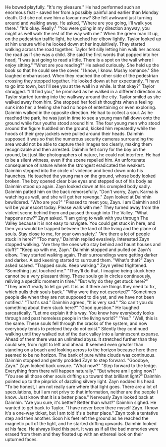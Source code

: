 He bowed playfully. "It's my pleasure."
He had performed such an enormous feat - saved her from a possibly painful and earlier than Monday death. Did she not owe him a favour now? She felt awkward just turning around and walking away.
He asked, "Where are you going, I'll walk you there."
"It's okay. Really."
"You were going in my direction anyway, you might as well walk the rest of the way with me."
When the green man lit up, on the pedestrian traffic light, he touched her elbow lightly.
Taylor looked up at him unsure while he looked down at her inquisitively.
They started walking across the road together.
Taylor felt silly letting him walk her across the road as if she was a child. She said the first words that popped into her head, "I was just going to read a little. There is a spot on the wall where I enjoy sitting."
"What are you reading?" He asked curiously.
She held up the book so that he could see the cover. "I know, I know. Mushy romance." She laughed embarrassed.
When they reached the other side of the pedestrian crossing they stopped together. He looked down at her expectantly. "I have to go into town, but I'll see you at the wall in a while. Is that okay?"
Taylor shrugged.
"I'll find you," he promised as he walked in a different direction as Taylor started turning into the walkway around the city.
Taylor smiled as she walked away from him. She stopped her foolish thoughts when a feeling sunk into her, a feeling she had no hope of entertaining or even exploring.
Daimhin walked in the opposite direction. He had to collect a soul.
As he reached the park, he was just in time to see a young man fall down onto the ground while four youths stood around him. The four young men who stood around the figure huddled on the ground, kicked him repeatedly while the hoods of their grey jackets were pulled around their heads. Daimhin supposed it was so that the numerous security cameras surrounding the area would not be able to capture their images too clearly, making them recognizable and then arrested.
Daimhin felt sorry for the boy on the ground, but just like photographers of nature, he could not interfere. He had to be a silent witness, even if the scene repelled him. An unfortunate consequence of nature where the strongest eradicated the weakest.
Daimhin stepped into the circle of violence and bend down onto his haunches. He touched the young man on the ground, whose body looked broken. The boy opened clear blue eyes and stepped out of his body as Daimhin stood up again.
Zayn looked down at his crumpled body sadly.
Daimhin patted him on the back remorsefully. "Don't worry, Zayn. Karma is watching as well, and she will get her revenge."
Zayn looked at Daimhin bewildered. "Who are you?"
"Pleased to meet you, Zayn. I am Daimhin and I will be your escort today. Please walk with me."
They turned away from the violent scene behind them and passed through into The Valley.
"What happens now?" Zayn asked.
"I am going to walk with you through The Valley because it is not easy to navigate. You could get stuck in here, and then you would be trapped between the land of the living and the plane of souls. Stay close to me, for your own safety."
"Are there a lot of people stuck in here?"
"Too many," Daimhin replied evasively.
Interested Zayn stopped walking. "Are they the ones who stay behind and haunt houses and stuff?"
"Keep up with me, Zayn." Daimhin stopped and pulled on Zayn's elbow.
They started walking again. Their surroundings were getting darker and darker. A sad keening started to surround them.
"What's that?" Zayn asked scared.
"Trapped souls. Keep walking."
Zayn yelled frightened. "Something just touched me."
"They'll do that. I imagine being stuck here cannot be a very pleasant thing. These souls go in circles continuously, reliving a specific moment in time."
"But why do they get stuck here?"
"They aren't ready to let go yet. It is as if there are things they need to fix, which pulls their souls back."
"Why were they not escorted?"
"Sometimes people die when they are not supposed to die yet, and we have not been notified."
"That's sad."
Daimhin agreed, "It is very sad."
"So can't you do something about them stuck here?"
"Good question." He laughed sarcastically. "Let me explain it this way. You know how everybody looks through and past homeless people in the living world?"
"Yes."
"Well, this is the same. These souls fell through the cracks of the system, and now everybody tends to pretend they do not exist."
Silently they continued walking until they walked out of the dark valley into a luminescent expanse. Ahead of them there was an unlimited abyss. It stretched further than they could see, from right to left and ahead. It seemed even greater than standing on a beach and looking across to the horizon because here there seemed to be no horizon. The bank of pure white clouds was continuous.
Daimhin stopped and gently prodded Zayn to step forward. "Goodbye, Zayn."
Zayn looked back unsure. "What now?"
"Step forward to the ledge. Everything from there will happen naturally."
"But where am I going now?"
"You see all those other souls drifting up toward that brilliant light?" Daimhin pointed up to the pinprick of dazzling silvery light.
Zayn nodded his head.
"To be honest, I am not really sure where that light goes. There are a lot of speculations, but I am not privy to that information, neither are the people I know. Just know that it is a better place."
Nervously Zayn looked back at Daimhin. "Are you sure, it's better? Better than what?"
Daimhin sighed. He wanted to get back to Taylor. "I have never been there myself Zayn. I know it's a one-way ticket, but I am told it's a better place."
Zayn took a tentative step and then another. Soon his feet left the ground as he reached the magnetic pull of the light, and he started drifting upwards.
Daimhin looked at his face. He always liked this part. It was as if all the bad memories were erased from them and they floated up with an ethereal look on their upturned faces.
